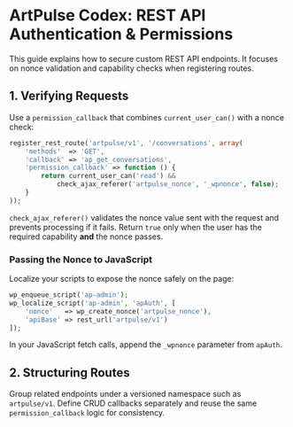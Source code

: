 # ArtPulse Codex: REST API Authentication & Permissions

This guide explains how to secure custom REST API endpoints. It focuses on nonce validation and capability checks when registering routes.

## 1. Verifying Requests

Use a `permission_callback` that combines `current_user_can()` with a nonce check:

```php
register_rest_route('artpulse/v1', '/conversations', array(
    'methods'  => 'GET',
    'callback' => 'ap_get_conversations',
    'permission_callback' => function () {
        return current_user_can('read') &&
            check_ajax_referer('artpulse_nonce', '_wpnonce', false);
    }
));
```

`check_ajax_referer()` validates the nonce value sent with the request and prevents processing if it fails. Return `true` only when the user has the required capability **and** the nonce passes.

### Passing the Nonce to JavaScript

Localize your scripts to expose the nonce safely on the page:

```php
wp_enqueue_script('ap-admin');
wp_localize_script('ap-admin', 'apAuth', [
    'nonce'   => wp_create_nonce('artpulse_nonce'),
    'apiBase' => rest_url('artpulse/v1')
]);
```

In your JavaScript fetch calls, append the `_wpnonce` parameter from `apAuth`.

## 2. Structuring Routes

Group related endpoints under a versioned namespace such as `artpulse/v1`. Define CRUD callbacks separately and reuse the same `permission_callback` logic for consistency.
